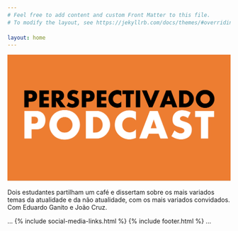 ```yaml
---
# Feel free to add content and custom Front Matter to this file.
# To modify the layout, see https://jekyllrb.com/docs/themes/#overriding-theme-defaults

layout: home
---
```


![Alt Text](/assets/MicrosoftTeams-image(1).png)





Dois estudantes partilham um café e dissertam sobre os mais variados temas da atualidade e da não atualidade, com os mais variados convidados. Com Eduardo Ganito e João Cruz.

...
{% include social-media-links.html %}
{% include footer.html %}
...
